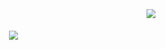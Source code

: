 <img align="right" src="https://visitor-badge.laobi.icu/badge?page_id=oluchinwade.oluchinwade" />

<h1 align="center">
    <img src="https://readme-typing-svg.herokuapp.com/?font=Righteous&size=35&center=true&vCenter=true&width=500&height=70&duration=4000&lines=Hi+There!+👋;+I'm+Oluchukwu+Nwade!;" />
</h1>
